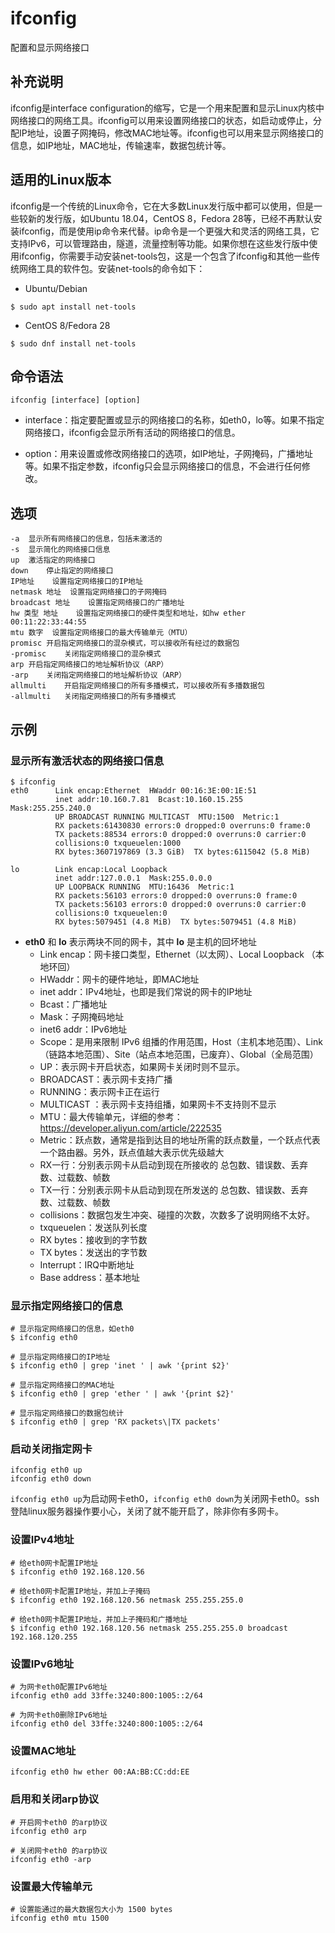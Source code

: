 ifconfig
===

配置和显示网络接口

## 补充说明

ifconfig是interface configuration的缩写，它是一个用来配置和显示Linux内核中网络接口的网络工具。ifconfig可以用来设置网络接口的状态，如启动或停止，分配IP地址，设置子网掩码，修改MAC地址等。ifconfig也可以用来显示网络接口的信息，如IP地址，MAC地址，传输速率，数据包统计等。

## 适用的Linux版本

ifconfig是一个传统的Linux命令，它在大多数Linux发行版中都可以使用，但是一些较新的发行版，如Ubuntu 18.04，CentOS 8，Fedora 28等，已经不再默认安装ifconfig，而是使用ip命令来代替。ip命令是一个更强大和灵活的网络工具，它支持IPv6，可以管理路由，隧道，流量控制等功能。如果你想在这些发行版中使用ifconfig，你需要手动安装net-tools包，这是一个包含了ifconfig和其他一些传统网络工具的软件包。安装net-tools的命令如下：

* Ubuntu/Debian

```shell
$ sudo apt install net-tools
```

* CentOS 8/Fedora 28

```shell
$ sudo dnf install net-tools
```

##  命令语法

```shell
ifconfig [interface] [option]
```

* interface：指定要配置或显示的网络接口的名称，如eth0，lo等。如果不指定网络接口，ifconfig会显示所有活动的网络接口的信息。

* option：用来设置或修改网络接口的选项，如IP地址，子网掩码，广播地址等。如果不指定参数，ifconfig只会显示网络接口的信息，不会进行任何修改。

##  选项

```shell
-a	显示所有网络接口的信息，包括未激活的
-s	显示简化的网络接口信息
up	激活指定的网络接口
down	停止指定的网络接口
IP地址	设置指定网络接口的IP地址
netmask 地址	设置指定网络接口的子网掩码
broadcast 地址	设置指定网络接口的广播地址
hw 类型 地址	设置指定网络接口的硬件类型和地址，如hw ether 00:11:22:33:44:55
mtu 数字	设置指定网络接口的最大传输单元（MTU）
promisc	开启指定网络接口的混杂模式，可以接收所有经过的数据包
-promisc	关闭指定网络接口的混杂模式
arp	开启指定网络接口的地址解析协议（ARP）
-arp	关闭指定网络接口的地址解析协议（ARP）
allmulti	开启指定网络接口的所有多播模式，可以接收所有多播数据包
-allmulti	关闭指定网络接口的所有多播模式
```

##  示例

### 显示所有激活状态的网络接口信息

```shell
$ ifconfig
eth0      Link encap:Ethernet  HWaddr 00:16:3E:00:1E:51  
          inet addr:10.160.7.81  Bcast:10.160.15.255  Mask:255.255.240.0
          UP BROADCAST RUNNING MULTICAST  MTU:1500  Metric:1
          RX packets:61430830 errors:0 dropped:0 overruns:0 frame:0
          TX packets:88534 errors:0 dropped:0 overruns:0 carrier:0
          collisions:0 txqueuelen:1000
          RX bytes:3607197869 (3.3 GiB)  TX bytes:6115042 (5.8 MiB)

lo        Link encap:Local Loopback  
          inet addr:127.0.0.1  Mask:255.0.0.0
          UP LOOPBACK RUNNING  MTU:16436  Metric:1
          RX packets:56103 errors:0 dropped:0 overruns:0 frame:0
          TX packets:56103 errors:0 dropped:0 overruns:0 carrier:0
          collisions:0 txqueuelen:0
          RX bytes:5079451 (4.8 MiB)  TX bytes:5079451 (4.8 MiB)
```

* **eth0** 和 **lo** 表示两块不同的网卡，其中 **lo** 是主机的回坏地址
  * Link encap：网卡接口类型，Ethernet（以太网）、Local Loopback （本地环回）
  * HWaddr：网卡的硬件地址，即MAC地址
  * inet addr：IPv4地址，也即是我们常说的网卡的IP地址
  * Bcast：广播地址
  * Mask：子网掩码地址
  * inet6 addr：IPv6地址
  * Scope：是用来限制 IPv6 组播的作用范围，Host（主机本地范围）、Link（链路本地范围）、Site（站点本地范围，已废弃）、Global（全局范围）
  * UP：表示网卡开启状态，如果网卡关闭时则不显示。
  * BROADCAST：表示网卡支持广播
  * RUNNING：表示网卡正在运行
  * MULTICAST ：表示网卡支持组播，如果网卡不支持则不显示
  * MTU：最大传输单元，详细的参考：https://developer.aliyun.com/article/222535
  * Metric：跃点数，通常是指到达目的地址所需的跃点数量，一个跃点代表一个路由器。另外，跃点值越大表示优先级越大
  * RX一行：分别表示网卡从启动到现在所接收的 总包数、错误数、丢弃数、过载数、帧数
  * TX一行：分别表示网卡从启动到现在所发送的 总包数、错误数、丢弃数、过载数、帧数
  * collisions：数据包发生冲突、碰撞的次数，次数多了说明网络不太好。
  * txqueuelen：发送队列长度
  * RX bytes：接收到的字节数
  * TX bytes：发送出的字节数
  * Interrupt：IRQ中断地址
  * Base address：基本地址

### 显示指定网络接口的信息

```shell
# 显示指定网络接口的信息，如eth0
$ ifconfig eth0

# 显示指定网络接口的IP地址
$ ifconfig eth0 | grep 'inet ' | awk '{print $2}'

# 显示指定网络接口的MAC地址
$ ifconfig eth0 | grep 'ether ' | awk '{print $2}'

# 显示指定网络接口的数据包统计
$ ifconfig eth0 | grep 'RX packets\|TX packets'
```

### 启动关闭指定网卡

```shell
ifconfig eth0 up
ifconfig eth0 down
```

`ifconfig eth0 up`为启动网卡eth0，`ifconfig eth0 down`为关闭网卡eth0。ssh登陆linux服务器操作要小心，关闭了就不能开启了，除非你有多网卡。

### 设置IPv4地址

```shell
# 给eth0网卡配置IP地址
$ ifconfig eth0 192.168.120.56

# 给eth0网卡配置IP地址，并加上子掩码
$ ifconfig eth0 192.168.120.56 netmask 255.255.255.0

# 给eth0网卡配置IP地址，并加上子掩码和广播地址
$ ifconfig eth0 192.168.120.56 netmask 255.255.255.0 broadcast 192.168.120.255
```

### 设置IPv6地址 

```shell
# 为网卡eth0配置IPv6地址
ifconfig eth0 add 33ffe:3240:800:1005::2/64

# 为网卡eth0删除IPv6地址
ifconfig eth0 del 33ffe:3240:800:1005::2/64
```

### 设置MAC地址

```shell
ifconfig eth0 hw ether 00:AA:BB:CC:dd:EE
```

### 启用和关闭arp协议

```shell
# 开启网卡eth0 的arp协议
ifconfig eth0 arp

# 关闭网卡eth0 的arp协议
ifconfig eth0 -arp
```

### 设置最大传输单元

```shell
# 设置能通过的最大数据包大小为 1500 bytes
ifconfig eth0 mtu 1500
```

